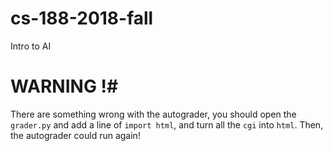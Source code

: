 # cs-188-2018-fall
Intro to AI
# WARNING !#
There are something wrong with the autograder, you should open the `grader.py` and add a line of `import html`, and turn all the `cgi` into `html`. Then, the autograder could run again!   
